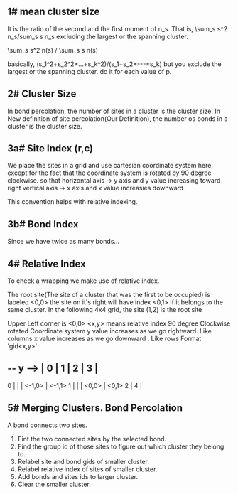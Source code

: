 ## 1# mean cluster size
It is the ratio of the second and the first moment of n_s. That is, 
\sum_s s^2 n_s/sum_s s n_s 
excluding the largest or the spanning cluster.

\sum_s s^2 n(s) / \sum_s s n(s)

basically, (s_1^2+s_2^2+...+s_k^2)/(s_1+s_2+---+s_k) but you exclude the largest or the spanning cluster.
do it for each value of p.


## 2# Cluster Size
In bond percolation, the number of sites in a cluster is the cluster size. 
In New definition of site percolation(Our Definition), the number os bonds in a cluster is the cluster size.


## 3a# Site Index (r,c)
We place the sites in a grid and use cartesian coordinate system here, except for the fact that the coordinate system is rotated by 90 degree clockwise. so that 
horizontal axis -> y axis and y value increasing toward right
vertical axis -> x axis and x value increasies downward

This convention helps with relative indexing.

## 3b# Bond Index
Since we have twice as many bonds...


## 4# Relative Index
To check a wrapping we make use of relative index.

The root site(The site of a cluster that was the first to be occupied) is labeled <0,0>
the site on it's right will have index <0,1> if it belongs to the same cluster. In the following 4x4 grid, the site (1,2) is the root site


Upper Left corner is <0,0>
<x,y> means relative index
90 degree Clockwise rotated Coordinate system
y value increases as we go rightward. Like columns
x value increases as we go downward . Like rows
Format 'gid<x,y>'


-- y -->
  | 0     | 1     | 2     | 3     |
---------------------------------
0 |       |       | <-1,0> | <-1,1>
1 |       |       | <0,0> | <0,1>
2 |
4 |


## 5# Merging Clusters. Bond Percolation
A bond connects two sites.
1. Fint the two connected sites by the selected bond.
2. Find the group id of those sites to figure out which cluster they belong to.
3. Relabel site and bond gids of smaller cluster.
4. Relabel relative index of sites of smaller cluster.
5. Add bonds and sites ids to larger cluster.
6. Clear the smaller cluster.


